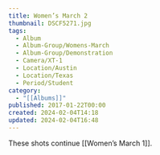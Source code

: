 ```yaml
---
title: Women’s March 2
thumbnail: DSCF5271.jpg
tags:
  - Album
  - Album-Group/Womens-March
  - Album-Group/Demonstration
  - Camera/XT-1
  - Location/Austin
  - Location/Texas
  - Period/Student
category:
  - "[[Albums]]"
published: 2017-01-22T00:00
created: 2024-02-04T14:18
updated: 2024-02-04T16:48
---
```

These shots continue [[Women’s March 1]].